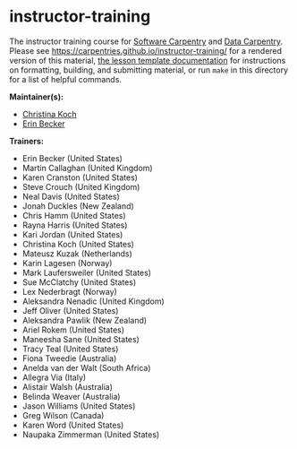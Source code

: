 instructor-training
===================

The instructor training course for [Software Carpentry][swc-site] and [Data Carpentry][dc-site].
Please see <https://carpentries.github.io/instructor-training/> for a rendered version of this material,
[the lesson template documentation][lesson-example]
for instructions on formatting, building, and submitting material,
or run `make` in this directory for a list of helpful commands.

**Maintainer(s):**

* [Christina Koch][koch_christina]
* [Erin Becker][becker_erin]

**Trainers:**

*   Erin Becker (United States)
*   Martin Callaghan (United Kingdom)
*   Karen Cranston (United States)
*   Steve Crouch (United Kingdom)
*   Neal Davis (United States)
*   Jonah Duckles (New Zealand)
*   Chris Hamm (United States)
*   Rayna Harris (United States)
*   Kari Jordan (United States)
*   Christina Koch (United States)
*   Mateusz Kuzak (Netherlands)
*   Karin Lagesen (Norway)
*   Mark Laufersweiler (United States)
*   Sue McClatchy (United States)
*   Lex Nederbragt (Norway)
*   Aleksandra Nenadic (United Kingdom)
*   Jeff Oliver (United States)
*   Aleksandra Pawlik (New Zealand)
*   Ariel Rokem (United States)
*   Maneesha Sane (United States)
*   Tracy Teal (United States)
*   Fiona Tweedie (Australia)
*   Anelda van der Walt (South Africa)
*   Allegra Via (Italy)
*   Alistair Walsh (Australia)
*   Belinda Weaver (Australia)
*   Jason Williams (United States)
*   Greg Wilson (Canada)
*   Karen Word (United States)
*   Naupaka Zimmerman (United States)

[dc-site]: http://datacarpentry.org
[lesson-example]: https://swcarpentry.github.io/lesson-example
[swc-site]: http://software-carpentry.org
[koch_christina]: http://software-carpentry.org/team/#koch_christina
[becker_erin]: http://www.datacarpentry.org/people/#becker_erin
